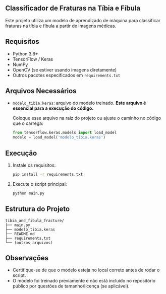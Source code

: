 ## Classificador de Fraturas na Tíbia e Fíbula

Este projeto utiliza um modelo de aprendizado de máquina para classificar fraturas na tíbia e fíbula a partir de imagens médicas.

## Requisitos

- Python 3.8+
- TensorFlow / Keras
- NumPy
- OpenCV (se estiver usando imagens diretamente)
- Outros pacotes especificados em `requirements.txt`

## Arquivos Necessários

- `modelo_tibia.keras`: arquivo do modelo treinado. **Este arquivo é essencial para a execução do código.**

  Coloque esse arquivo na raiz do projeto ou ajuste o caminho no código que o carrega:

  ```python
  from tensorflow.keras.models import load_model
  modelo = load_model('modelo_tibia.keras')
  ```

## Execução

1. Instale os requisitos:
   ```bash
   pip install -r requirements.txt
   ```

2. Execute o script principal:
   ```bash
   python main.py
   ```

## Estrutura do Projeto

```
tibia_and_fibula_fracture/
├── main.py
├── modelo_tibia.keras
├── README.md
├── requirements.txt
└── (outros arquivos)
```

## Observações

- Certifique-se de que o modelo esteja no local correto antes de rodar o script.
- O modelo foi treinado previamente e não está incluído no repositório público por questões de tamanho/licença (se aplicável).
